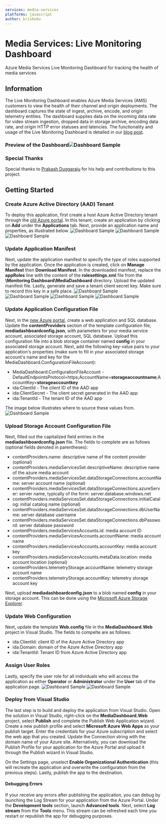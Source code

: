 ```yaml
---
services: media-services
platforms: javascript
author: krishndu
---
```


# Media Services: Live Monitoring Dashboard
Azure Media Services Live Monitoring Dashboard for tracking the health of media services

## Information
The Live Monitoring Dashboard enables Azure Media Services (AMS) customers to view the health of their channel and origin deployments. The dashboard captures the state of ingest, archive, encode, and origin telemetry entities. The dashboard supplies data on the incoming data rate for video stream ingestion, dropped data in storage archive, encoding data rate, and origin HTTP error statuses and latencies. The functionality and usage of the Live Monitoring Dashboard is detailed in our [blog post](https://azure.microsoft.com/en-au/blog/azure-media-services-live-monitoring-dashboard-open-source-release/).

### Preview of the Dashboard![Dashboard Sample](https://github.com/Azure-Samples/media-services-dotnet-live-monitoring-dashboard/raw/master/Documentation/dashboard.PNG)

### Special Thanks
Special thanks to [Prakash Duggaraju](https://github.com/duggaraju) for his help and contributions to this project.

## Getting Started
### Create Azure Active Directory (AAD) Tenant
To deploy this application, first create a host Azure Active Directory tenant through the [old Azure portal](manage.windowsazure.com/). In this tenant, create an application by clicking on **Add** under the **Applications** tab. Next, provide an application name and properties, as illustrated below.
![Dashboard Sample](https://github.com/Azure-Samples/media-services-dotnet-live-monitoring-dashboard/raw/master/Documentation/azure-manage-portal-applications.png)
![Dashboard Sample](https://github.com/Azure-Samples/media-services-dotnet-live-monitoring-dashboard/raw/master/Documentation/azure-manage-portal-create-application.png)
![Dashboard Sample](https://github.com/Azure-Samples/media-services-dotnet-live-monitoring-dashboard/raw/master/Documentation/azure-manage-portal-application-properties.png)
### Update Application Manifest
Next, update the application manifest to specify the type of roles supported by the application. Once the application is created, click on **Manage Manifest** then **Download Manifest**. In the downloaded manifest, replace the **appRoles** line with the content of the **rolesettings.xml** file from the **\Monitoring Dashboard\MediaDashboard** directory. Upload the updated manifest file. Lastly, generate and save a tenant client secret key. Make sure to record this key in a safe place.
![Dashboard Sample](https://github.com/Azure-Samples/media-services-dotnet-live-monitoring-dashboard/raw/master/Documentation/azure-manage-portal-application-created.png)
![Dashboard Sample](https://github.com/Azure-Samples/media-services-dotnet-live-monitoring-dashboard/raw/master/Documentation/original-manifest.png)
![Dashboard Sample](https://github.com/Azure-Samples/media-services-dotnet-live-monitoring-dashboard/raw/master/Documentation/updated-manifest.png)
![Dashboard Sample](https://github.com/Azure-Samples/media-services-dotnet-live-monitoring-dashboard/raw/master/Documentation/azure-manage-portal-upload-manifest.png)
### Update Application Configuration File
Next, in the [new Azure portal](portal.azure.com/), create a web application and SQL database. Update the **contentProviders** section of the template configuration file, **mediadashboardconfig.json**, with parameters for your media service account, associated storage account, SQL database. Upload this configuration file into a blob storage container named **config** in your associated storage account.
Next, add the following key-value pairs to your application's properties (make sure to fill in your associated storage account's name and key for the MediaDashboard.ConfigurationFileAccount):

 - MediaDashboard.ConfigurationFileAccount - DefaultEndpointsProtocol=https;AccountName=**storageaccountname**;AccountKey=**storageaccountkey**
 -  ida:ClientId - The client ID of the AAD app
 -  ida:ClientSecret - The client secret generated in the AAD app
 -  ida:TenantId - The tenant ID of the AAD app

The image below illustrates where to source these values from.
![Dashboard Sample](https://github.com/Azure-Samples/media-services-dotnet-live-monitoring-dashboard/raw/master/Documentation/azure-manage-portal-client-properties.PNG)
### Upload Storage Account Configuration File
Next, filled out the capitalized field entries in the **mediadashboardconfig.json** file. The fields to complete are as follows (optional fields denoted in parentheses):

 - contentProviders.name: descriptive name of the content provider (optional)
 - contentProviders.mediaServicesSet.descriptiveName: descriptive name of the azure media account
 - contentProviders.mediaServicesSet.dataStorageConnections.accountName: server account name (optional)
 - contentProviders.mediaServicesSet.dataStorageConnections.azureServer: server name, typically of the form: server.database.windows.net
 - contentProviders.mediaServicesSet.dataStorageConnections.initialCatalog: initial catalog name (optional)
 - contentProviders.mediaServicesSet.dataStorageConnections.dbUserName: server database username
 - contentProviders.mediaServicesSet.dataStorageConnections.dbPassword: server database password
 - contentProviders.mediaServicesAccounts.id: media account ID
 - contentProviders.mediaServicesAccounts.accountName: media account name
 - contentProviders.mediaServicesAccounts.accountKey: media account key
 - contentProviders.mediaServicesAccounts.metaData.location: media account location (optional)
 - contentProviders.telemetryStorage.accountName: telemetry storage account name
 - contentProviders.telemetryStorage.accountKey: telemetry storage account key
 
Next, upload **mediadashboardconfig.json** to a blob named **config** in your storage account. This can be done using the [Microsoft Azure Storage Explorer](http://storageexplorer.com/).
### Update Web Configuration
Next, update the template **Web.config** file in the **MediaDashboard.Web** project in Visual Studio. The fields to compelte are as follows:

 - ida:ClientId: client ID of the Azure Active Directory app
 - ida:Domain: domain of the Azure Active Directory app
 - ida:TenantId: Tenant ID from Azure Active Directory app

### Assign User Roles
Lastly, specify the user role for all individuals who will access the application as either **Operator** or **Administrator** under the **User** tab of the application page.
![Dashboard Sample](https://github.com/Azure-Samples/media-services-dotnet-live-monitoring-dashboard/raw/master/Documentation/azure-manage-portal-user-role-assignments.png)
![Dashboard Sample](https://github.com/Azure-Samples/media-services-dotnet-live-monitoring-dashboard/raw/master/Documentation/azure-manage-portal-assign-user-roles.png)
### Deploy from Visual Studio
The last step is to build and deploy the application from Visual Studio. Open the solution in Visual Studio, right-click on the **MediaDashboard.Web** project, select **Publish** and complete the Publish Web Application wizard. Create a new publish profile and select **Microsoft Azure Web Apps** as your publish target. Enter the credentials for your Azure subscription and select the web app that you created. Update the Connection string with the domain name of your Azure site. Alternatively, you can download the Publish Profile for your application for the Azure Portal and upload it through the Publish wizard in Visual Studio.

On the Settings page, unselect **Enable Organizational Authentication** (this will recreate the application and overwrite the configuration from the previous steps). Lastly, publish the app to the destination.
#### Debugging Errors
If your receive any errors after publishing the application, you can debug by launching the Log Stream for your application from the Azure Portal. Under the **Development tools** section, launch **Advanced tools**. Next, select **Log stream** from the **Tools** menu. This stream can be refreshed each time you restart or republish the app for debugging purposes.
